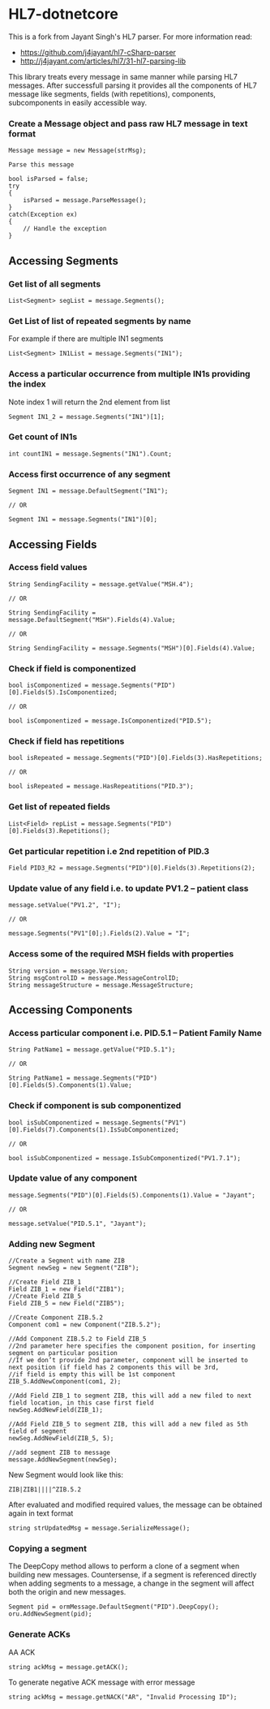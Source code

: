 # HL7-dotnetcore

This is a fork from Jayant Singh's HL7 parser. For more information read:
- https://github.com/j4jayant/hl7-cSharp-parser
- http://j4jayant.com/articles/hl7/31-hl7-parsing-lib

This library treats every message in same manner while parsing HL7 messages. After successfull parsing it provides all the components of HL7 message like segments, fields (with repetitions), components, subcomponents in easily accessible way.

### Create a Message object and pass raw HL7 message in text format

````cSharp
Message message = new Message(strMsg);

Parse this message

bool isParsed = false;
try
{
    isParsed = message.ParseMessage();
}
catch(Exception ex)
{
    // Handle the exception
}
`````

## Accessing Segments

### Get list of all segments

````cSharp
List<Segment> segList = message.Segments();
`````

### Get List of list of repeated segments by name 

For example if there are multiple IN1 segments

````cSharp
List<Segment> IN1List = message.Segments("IN1");
````

### Access a particular occurrence from multiple IN1s providing the index

Note index 1 will return the 2nd element from list

````cSharp
Segment IN1_2 = message.Segments("IN1")[1];
````

### Get count of IN1s

````cSharp
int countIN1 = message.Segments("IN1").Count;
````

### Access first occurrence of any segment

````cSharp
Segment IN1 = message.DefaultSegment("IN1");

// OR

Segment IN1 = message.Segments("IN1")[0];
````

## Accessing Fields

### Access field values

````cSharp
String SendingFacility = message.getValue("MSH.4");

// OR

String SendingFacility = message.DefaultSegment("MSH").Fields(4).Value;

// OR

String SendingFacility = message.Segments("MSH")[0].Fields(4).Value;
`````

### Check if field is componentized

````cSharp
bool isComponentized = message.Segments("PID")[0].Fields(5).IsComponentized;

// OR

bool isComponentized = message.IsComponentized("PID.5");
`````

### Check if field has repetitions

````cSharp
bool isRepeated = message.Segments("PID")[0].Fields(3).HasRepetitions;

// OR

bool isRepeated = message.HasRepeatitions("PID.3");
````

### Get list of repeated fields

````cSharp
List<Field> repList = message.Segments("PID")[0].Fields(3).Repetitions();
````

### Get particular repetition i.e 2nd repetition of PID.3

````cSharp
Field PID3_R2 = message.Segments("PID")[0].Fields(3).Repetitions(2);
````

### Update value of any field i.e. to update PV1.2 – patient class

````cSharp
message.setValue("PV1.2", "I");

// OR

message.Segments("PV1"[0];).Fields(2).Value = "I";
````

### Access some of the required MSH fields with properties

````cSharp
String version = message.Version;
String msgControlID = message.MessageControlID;
String messageStructure = message.MessageStructure;
````

## Accessing Components

### Access particular component i.e. PID.5.1 – Patient Family Name

````cSharp
String PatName1 = message.getValue("PID.5.1");

// OR

String PatName1 = message.Segments("PID")[0].Fields(5).Components(1).Value;
````

### Check if component is sub componentized

````cSharp
bool isSubComponentized = message.Segments("PV1")[0].Fields(7).Components(1).IsSubComponentized;

// OR

bool isSubComponentized = message.IsSubComponentized("PV1.7.1");
````

### Update value of any component

````cSharp
message.Segments("PID")[0].Fields(5).Components(1).Value = "Jayant";

// OR

message.setValue("PID.5.1", "Jayant");
````

### Adding new Segment

````cSharp
//Create a Segment with name ZIB
Segment newSeg = new Segment("ZIB");
 
//Create Field ZIB_1
Field ZIB_1 = new Field("ZIB1");
//Create Field ZIB_5
Field ZIB_5 = new Field("ZIB5");
 
//Create Component ZIB.5.2
Component com1 = new Component("ZIB.5.2");
 
//Add Component ZIB.5.2 to Field ZIB_5
//2nd parameter here specifies the component position, for inserting segment on particular position
//If we don’t provide 2nd parameter, component will be inserted to next position (if field has 2 components this will be 3rd, 
//if field is empty this will be 1st component
ZIB_5.AddNewComponent(com1, 2);
 
//Add Field ZIB_1 to segment ZIB, this will add a new filed to next field location, in this case first field
newSeg.AddNewField(ZIB_1);
 
//Add Field ZIB_5 to segment ZIB, this will add a new filed as 5th field of segment
newSeg.AddNewField(ZIB_5, 5);
 
//add segment ZIB to message
message.AddNewSegment(newSeg);
````

New Segment would look like this:

````text
ZIB|ZIB1||||^ZIB.5.2
````

After evaluated and modified required values, the message can be obtained again in text format

````cSharp
string strUpdatedMsg = message.SerializeMessage();
````

### Copying a segment

The DeepCopy method allows to perform a clone of a segment when building new messages. Countersense, if a segment is referenced directly when adding segments to a message, a change in the segment will affect both the origin and new messages.

````cSharp
Segment pid = ormMessage.DefaultSegment("PID").DeepCopy();
oru.AddNewSegment(pid);
````

### Generate ACKs

AA ACK

````cSharp
string ackMsg = message.getACK();
````

To generate negative ACK message with error message


````cSharp
string ackMsg = message.getNACK("AR", "Invalid Processing ID");
````
